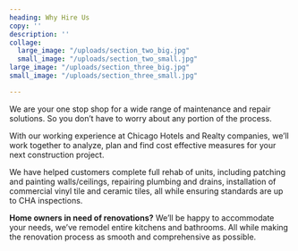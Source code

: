 ```yaml
---
heading: Why Hire Us
copy: ''
description: ''
collage:
  large_image: "/uploads/section_two_big.jpg"
  small_image: "/uploads/section_two_small.jpg"
large_image: "/uploads/section_three_big.jpg"
small_image: "/uploads/section_three_small.jpg"

---
```

We are your one stop shop for a wide range of maintenance and repair solutions. So you don’t have to worry about any portion of the process.

With our working experience at Chicago Hotels and Realty companies, we’ll work together to analyze, plan and find cost effective measures for your next construction project.

We have helped customers complete full rehab of units, including patching and painting walls/ceilings, repairing plumbing and drains, installation of commercial vinyl tile and ceramic tiles, all while ensuring standards are up to CHA inspections.

**Home owners in need of renovations?** We’ll be happy to accommodate your needs, we’ve remodel entire kitchens and bathrooms. All while making the renovation process as smooth and comprehensive as possible.